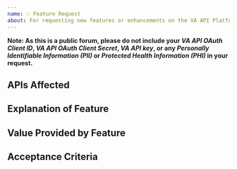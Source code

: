 ```yaml
---
name: 💡 Feature Request
about: For requesting new features or enhancements on the VA API Platform
---
```

**Note: As this is a public forum, please do not include your _VA API OAuth Client ID_, _VA API OAuth Client Secret_, _VA API key_, or any _Personally Identifiable Information (PII)_ or _Protected Health Information (PHI)_ in your request.**

## APIs Affected

<!-- Please list affected APIs -->

## Explanation of Feature

<!-- One or two sentence summary of the request. -->

## Value Provided by Feature

<!-- Explanation of why this feature would help your use case or be generally useful. --> 

## Acceptance Criteria

<!-- List any criteria that developers can use to validate that they have solved your request. -->
